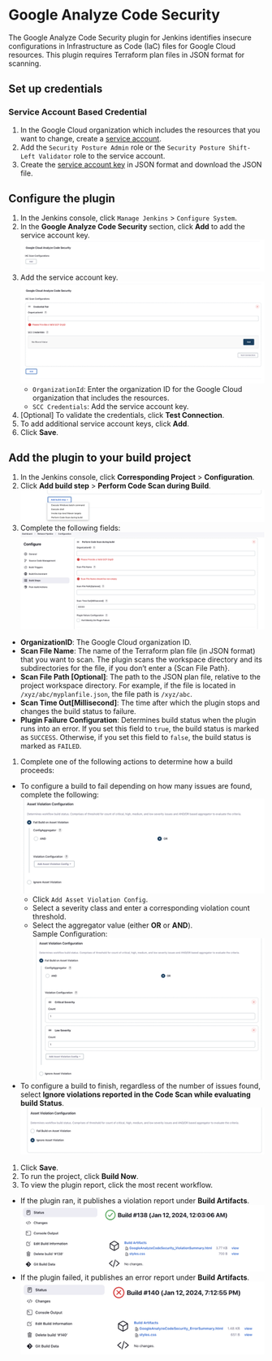 <!--
 Copyright 2024 Google LLC

 Licensed under the Apache License, Version 2.0 (the "License");
 you may not use this file except in compliance with the License.
 You may obtain a copy of the License at

     https://www.apache.org/licenses/LICENSE-2.0

 Unless required by applicable law or agreed to in writing, software
 distributed under the License is distributed on an "AS IS" BASIS,
 WITHOUT WARRANTIES OR CONDITIONS OF ANY KIND, either express or implied.
 See the License for the specific language governing permissions and
 limitations under the License.
-->

# Google Analyze Code Security


The Google Analyze Code Security plugin for Jenkins identifies insecure configurations in Infrastructure as Code (IaC) files for Google Cloud resources. This plugin requires Terraform plan files in JSON format for scanning.


## Set up credentials


### Service Account Based Credential


1. In the Google Cloud organization which includes the resources that you want to change, create a [service account](https://cloud.google.com/iam/docs/service-accounts-create).
1. Add the `Security Posture Admin` role or the `Security Posture Shift-Left Validator` role to the service account.
1. Create the [service account key](https://cloud.google.com/iam/docs/keys-create-delete#creating) in JSON format and download the JSON file.


## Configure the plugin


1. In the Jenkins console, click `Manage Jenkins` > `Configure System`.
1. In the **Google Analyze Code Security** section, click **Add** to add the service account key.
   ![add_credential](images/Add_Credential_Button.png)
1. Add the service account key.
   ![credential_pair](images/GlobalCredentialPair.png)
   * `OrganizationId`: Enter the organization ID for the Google Cloud organization that includes the resources.
   * `SCC Credentials`: Add the service account key.
1. [Optional] To validate the credentials, click **Test Connection**.
1. To add additional service account keys, click **Add**.
1. Click **Save**.


## Add the plugin to your build project


1. In the Jenkins console, click **Corresponding Project** > **Configuration**.
1. Click **Add build step** > **Perform Code Scan during Build**.
   ![project_add_build_step](images/ProjectConfigurationAddBuildStep.png)
1. Complete the following fields:
   ![project_configuration](images/ProjectConfigurationFirstPart.png)
* **OrganizationID**: The Google Cloud organization ID.
* **Scan File Name**: The name of the Terraform plan file (in JSON format) that you want to scan. The plugin scans the workspace directory and its subdirectories for the file, if you don’t enter a {Scan File Path}.
* **Scan File Path [Optional]**: The path to the JSON plan file, relative to the project workspace directory. For example, if the file is located in `/xyz/abc/myplanfile.json`, the file path is `/xyz/abc`.
* **Scan Time Out[Millisecond]**: The time after which the plugin stops and changes the build status to failure.
* **Plugin Failure Configuration**: Determines build status when the plugin runs into an error. If you set this field to `true`, the build status is marked as `SUCCESS`. Otherwise, if you set this field to `false`, the build status is marked as `FAILED`.
1. Complete one of the following actions to determine how a build proceeds:
* To configure a build to fail depending on how many issues are found, complete the following:
  ![add_violation_config](images/AddViolationConfig.png)
   * Click `Add Asset Violation Config`.
   * Select a severity class and enter a corresponding violation count threshold.
   * Select the aggregator value (either **OR** or **AND**).<br />
     Sample Configuration:
     ![asset_violation_config](images/AssetViolationConfig.png)
* To configure a build to finish, regardless of the number of issues found, select **Ignore violations reported in the Code Scan while evaluating build Status**.
  ![ignore_violation_config](images/IgnoreViolationConfig.png)
1. Click **Save**.
1. To run the project, click **Build Now**.
1. To view the plugin report, click the most recent workflow. <br />
* If the plugin ran, it publishes a violation report under **Build Artifacts**. ![violation_summary](images/BuildViolationSummary.png) <br />
* If the plugin failed, it publishes an error report under **Build Artifacts**. ![plugin_error_summary](images/PluginErrorSummary.png)